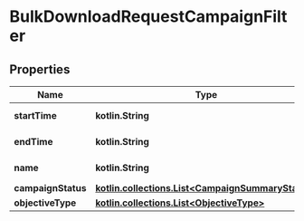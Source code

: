 
# BulkDownloadRequestCampaignFilter

## Properties
Name | Type | Description | Notes
------------ | ------------- | ------------- | -------------
**startTime** | **kotlin.String** | Unix UTC timestamp. |  [optional]
**endTime** | **kotlin.String** | Unix UTC timestamp. |  [optional]
**name** | **kotlin.String** | Campaign name |  [optional]
**campaignStatus** | [**kotlin.collections.List&lt;CampaignSummaryStatus&gt;**](CampaignSummaryStatus.md) |  |  [optional]
**objectiveType** | [**kotlin.collections.List&lt;ObjectiveType&gt;**](ObjectiveType.md) |  |  [optional]



